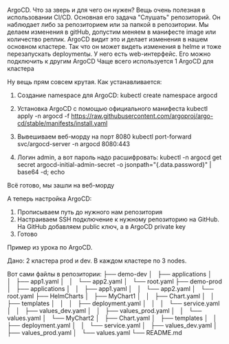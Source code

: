ArgoCD. Что за зверь и для чего он нужен? Вещь очень полезная в использовании CI/CD. Основная его задача "Слушать" репозиторий. Он наблюдает либо за репозиторием или за папкой в репозитории.
Мы делаем изменения в gitHub, допустим меняем в манифесте image или количество реплик. ArgoCD видит это и делает изменения в нашем основном кластере. Так что он может видеть изменения в helme и тоже перезапускать deploymentы.
У него есть web-интерфейс.
Его можно подключить к другим ArgoCD
Чаще всего используется 1 ArgoCD для кластера 

Ну вещь прям совсем крутая. Как устанавливается:
1. Создание namespace для ArgoCD:
kubectl create namespace argocd

2. Установка ArgoCD с помощью официального манифеста
kubectl apply -n argocd -f https://raw.githubusercontent.com/argoproj/argo-cd/stable/manifests/install.yaml

3. Вывешиваем веб-морду на порт 8080
kubectl port-forward svc/argocd-server -n argocd 8080:443

4. Логин admin, а вот пароль надо расшифровать:
kubectl -n argocd get secret argocd-initial-admin-secret -o jsonpath="{.data.password}" | base64 -d; echo

Всё готово, мы зашли на веб-морду

А теперь настройка ArgoCD:
1. Прописываем путь до нужного нам репозитория
2. Настраиваем SSH подключение к нужному репозиторию на GitHub. На GitHub добавляем public ключ, а в ArgoCD private key
3. Готово

Пример из урока по ArgoCD.

Дано:
2 кластера prod и dev. В каждом кластере по 3 nodes. 

Вот сами файлы в репозитории:
├── demo-dev
│   ├── applications
│   │   ├── app1.yaml
│   │   └── app2.yaml
│   └── root.yaml
├── demo-prod
│   ├── applications
│   │   ├── app1.yaml
│   │   └── app2.yaml
│   └── root.yaml
├── HelmCharts
│   ├── MyChart1
│   │   ├── Chart.yaml
│   │   ├── templates
│   │   │   ├── deployment.yaml
│   │   │   └── service.yaml
│   │   ├── values_dev.yaml
│   │   ├── values_prod.yaml
│   │   └── values.yaml
│   └── MyChart2
│       ├── Chart.yaml
│       ├── templates
│       │   ├── deployment.yaml
│       │   └── service.yaml
│       ├── values_dev.yaml
│       ├── values_prod.yaml
│       └── values.yaml
└── README.md
